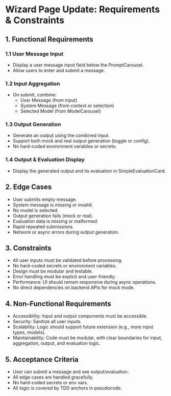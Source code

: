 # Wizard Page Update: Requirements & Constraints

## 1. Functional Requirements

### 1.1 User Message Input
- Display a user message input field below the PromptCarousel.
- Allow users to enter and submit a message.

### 1.2 Input Aggregation
- On submit, combine:
  - User Message (from input)
  - System Message (from context or selection)
  - Selected Model (from ModelCarousel)

### 1.3 Output Generation
- Generate an output using the combined input.
- Support both mock and real output generation (toggle or config).
- No hard-coded environment variables or secrets.

### 1.4 Output & Evaluation Display
- Display the generated output and its evaluation in SimpleEvaluationCard.

## 2. Edge Cases

- User submits empty message.
- System message is missing or invalid.
- No model is selected.
- Output generation fails (mock or real).
- Evaluation data is missing or malformed.
- Rapid repeated submissions.
- Network or async errors during output generation.

## 3. Constraints

- All user inputs must be validated before processing.
- No hard-coded secrets or environment variables.
- Design must be modular and testable.
- Error handling must be explicit and user-friendly.
- Performance: UI should remain responsive during async operations.
- No direct dependencies on backend APIs for mock mode.

## 4. Non-Functional Requirements

- Accessibility: Input and output components must be accessible.
- Security: Sanitize all user inputs.
- Scalability: Logic should support future extension (e.g., more input types, models).
- Maintainability: Code must be modular, with clear boundaries for input, aggregation, output, and evaluation logic.

## 5. Acceptance Criteria

- User can submit a message and see output/evaluation.
- All edge cases are handled gracefully.
- No hard-coded secrets or env vars.
- All logic is covered by TDD anchors in pseudocode.